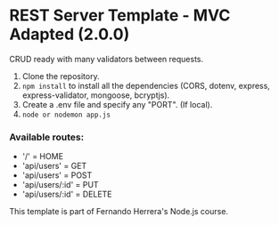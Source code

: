 # REST Server Template - MVC Adapted (2.0.0)
CRUD ready with many validators between requests.


1. Clone the repository.
2. ```npm install``` to install all the dependencies (CORS, dotenv, express, express-validator, mongoose, bcryptjs).
3. Create a .env file and specify any "PORT". (If local).
4. ```node or nodemon app.js```


### Available routes:
+ '/' = HOME
+ 'api/users' = GET
+ 'api/users' = POST
+ 'api/users/:id' = PUT
+ 'api/users/:id' = DELETE


This template is part of Fernando Herrera's Node.js course. 